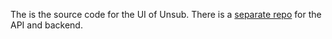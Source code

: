 The is the source code for the UI of Unsub.
There is a [separate repo](https://github.com/ourresearch/jump-api) for the API and backend.
